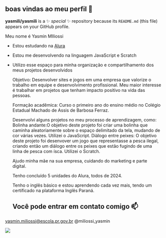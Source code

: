 ## boas vindas ao meu perfil 💙 


**yasmili/yasmili** is a ✨ _special_ ✨ repository because its `README.md` (this file) appears on your GitHub profile.

Meu nome é Yasmin MIliossi

- Estou estudando na [Alura](https://www.alura.com.br)
- Estou me desenvolvendo na linguagem JavaScript e Scratch
- Utilizo esse espaço para minha organização e compartilhamento dos meus projetos desenvolvidos

  Objetivo: Desenvolver sites e jogos em uma empresa que valorize o trabalho em equipe e desenvolvimento profissional. Meu maior interesse é trabalhar em projetos que tenham impacto positivo na vida das pessoas.

  Formação acadêmica: Curso o primeiro ano do ensino médio no Colégio Estadual Machado de Assis de Barbosa Ferraz.

  Desenvolvi alguns projetos no meu processo de aprendizagem, como:
  Bolinha andante:O objetivo deste projeto foi criar uma bolinha que caminha aleatoriamente sobre o espaço delimitado da tela, mudando de cor várias vezes. Utilizei o JavaScript.
  Diálogo entre peixes: O objetivo deste projeto foi desenvover um jogo que representasse a pesca ilegal, criando então um diálogo entre os peixes que estão fugindo de uma linha de pesca com ísca. Utilizei o Scratch.

  Ajudo minha mãe na sua empresa, cuidando do marketing e parte digital.

  Tenho concluído 5 unidades do Alura, todos de 2024.

  Tenho o inglês básico e estou aprendendo cada vez mais, tendo um certificado na plataforma Inglês Paraná.

   ## Você pode entrar em contato comigo 📫


yasmin.miliossi@escola.pr.gov.br
@miliossi_yasmin

![](https://media.tenor.com/f6z4Ew8YZykAAAAM/dog-eyebrow.gif)
